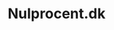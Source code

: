 ---
title: 'Nulprocent.dk'
description: 'Lorem ipsum dolor sit amet'
pubDate: '22 jan 2024'
heroImage: '/project/np-1.png'
isPost: false
colSize: 1
type: "Project"
---